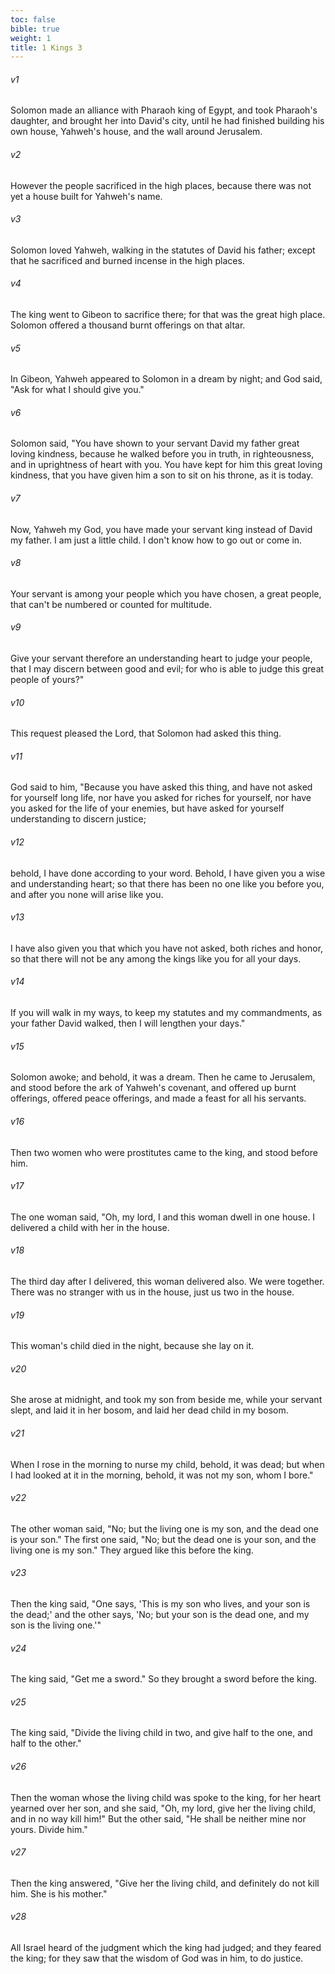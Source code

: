 ```yaml
---
toc: false
bible: true
weight: 1
title: 1 Kings 3
---
```




###### v1 
Solomon made an alliance with Pharaoh king of Egypt, and took Pharaoh's daughter, and brought her into David's city, until he had finished building his own house, Yahweh's house, and the wall around Jerusalem. 

###### v2 
However the people sacrificed in the high places, because there was not yet a house built for Yahweh's name. 

###### v3 
Solomon loved Yahweh, walking in the statutes of David his father; except that he sacrificed and burned incense in the high places. 

###### v4 
The king went to Gibeon to sacrifice there; for that was the great high place. Solomon offered a thousand burnt offerings on that altar. 

###### v5 
In Gibeon, Yahweh appeared to Solomon in a dream by night; and God said, "Ask for what I should give you." 

###### v6 
Solomon said, "You have shown to your servant David my father great loving kindness, because he walked before you in truth, in righteousness, and in uprightness of heart with you. You have kept for him this great loving kindness, that you have given him a son to sit on his throne, as it is today. 

###### v7 
Now, Yahweh my God, you have made your servant king instead of David my father. I am just a little child. I don't know how to go out or come in. 

###### v8 
Your servant is among your people which you have chosen, a great people, that can't be numbered or counted for multitude. 

###### v9 
Give your servant therefore an understanding heart to judge your people, that I may discern between good and evil; for who is able to judge this great people of yours?" 

###### v10 
This request pleased the Lord, that Solomon had asked this thing. 

###### v11 
God said to him, "Because you have asked this thing, and have not asked for yourself long life, nor have you asked for riches for yourself, nor have you asked for the life of your enemies, but have asked for yourself understanding to discern justice; 

###### v12 
behold, I have done according to your word. Behold, I have given you a wise and understanding heart; so that there has been no one like you before you, and after you none will arise like you. 

###### v13 
I have also given you that which you have not asked, both riches and honor, so that there will not be any among the kings like you for all your days. 

###### v14 
If you will walk in my ways, to keep my statutes and my commandments, as your father David walked, then I will lengthen your days." 

###### v15 
Solomon awoke; and behold, it was a dream. Then he came to Jerusalem, and stood before the ark of Yahweh's covenant, and offered up burnt offerings, offered peace offerings, and made a feast for all his servants. 

###### v16 
Then two women who were prostitutes came to the king, and stood before him. 

###### v17 
The one woman said, "Oh, my lord, I and this woman dwell in one house. I delivered a child with her in the house. 

###### v18 
The third day after I delivered, this woman delivered also. We were together. There was no stranger with us in the house, just us two in the house. 

###### v19 
This woman's child died in the night, because she lay on it. 

###### v20 
She arose at midnight, and took my son from beside me, while your servant slept, and laid it in her bosom, and laid her dead child in my bosom. 

###### v21 
When I rose in the morning to nurse my child, behold, it was dead; but when I had looked at it in the morning, behold, it was not my son, whom I bore." 

###### v22 
The other woman said, "No; but the living one is my son, and the dead one is your son." The first one said, "No; but the dead one is your son, and the living one is my son." They argued like this before the king. 

###### v23 
Then the king said, "One says, 'This is my son who lives, and your son is the dead;' and the other says, 'No; but your son is the dead one, and my son is the living one.'" 

###### v24 
The king said, "Get me a sword." So they brought a sword before the king. 

###### v25 
The king said, "Divide the living child in two, and give half to the one, and half to the other." 

###### v26 
Then the woman whose the living child was spoke to the king, for her heart yearned over her son, and she said, "Oh, my lord, give her the living child, and in no way kill him!" But the other said, "He shall be neither mine nor yours. Divide him." 

###### v27 
Then the king answered, "Give her the living child, and definitely do not kill him. She is his mother." 

###### v28 
All Israel heard of the judgment which the king had judged; and they feared the king; for they saw that the wisdom of God was in him, to do justice.
